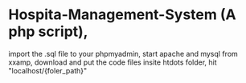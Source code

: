 # Hospita-Management-System (A php script),
import the .sql file to your phpmyadmin,
start apache and mysql from xxamp,
download and put the code files insite htdots folder,
hit "localhost/{foler_path}"

